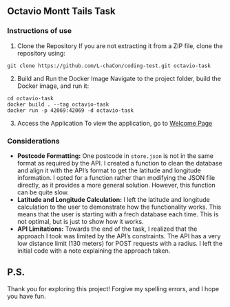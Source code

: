 ## Octavio Montt Tails Task
### Instructions of use
1. Clone the Repository
If you are not extracting it from a ZIP file, clone the repository using:
```
git clone https://github.com/L-chaCon/coding-test.git octavio-task
```
2. Build and Run the Docker Image
Navigate to the project folder, build the Docker image, and run it:
```
cd octavio-task
docker build . --tag octavio-task
docker run -p 42069:42069 -d octavio-task
```
3. Access the Application
To view the application, go to [Welcome Page](http://127.0.0.1:42069/)

### Considerations
- **Postcode Formatting:** One postcode in `store.json` is not in the same format as required by the API. I created a function to clean the database and align it with the API’s format to get the latitude and longitude information. I opted for a function rather than modifying the JSON file directly, as it provides a more general solution. However, this function can be quite slow.
- **Latitude and Longitude Calculation:**  I left the latitude and longitude calculation to the user to demonstrate how the functionality works. This means that the user is starting with a frech database each time. This is not optimal, but is just to show how it works.
- **API Limitations:** Towards the end of the task, I realized that the approach I took was limited by the API’s constraints. The API has a very low distance limit (130 meters) for POST requests with a radius. I left the initial code with a note explaining the approach taken.

## P.S.
Thank you for exploring this project! Forgive my spelling errors, and I hope you have fun.
